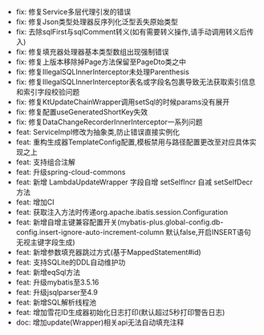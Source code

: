 - fix: 修复Service多层代理引发的错误
- fix: 修复Json类型处理器反序列化泛型丢失原始类型
- fix: 去除sqlFirst与sqlComment转义(如有需要转义操作,请手动调用转义后传入)
- fix: 修复填充器处理器基本类型数组出现强制错误
- fix: 修复上版本移除掉Page方法保留至PageDto类之中
- fix: 修复IllegalSQLInnerInterceptor未处理Parenthesis
- fix: 修复IllegalSQLInnerInterceptor表名或字段名包裹导致无法获取索引信息和索引字段校验问题
- fix: 修复KtUpdateChainWrapper调用setSql的时候params没有展开
- fix: 修复配置useGeneratedShortKey失效
- fix: 修复DataChangeRecorderInnerInterceptor一系列问题
- feat: ServiceImpl修改为抽象类,防止错误直接实例化
- feat: 重构生成器TemplateConfig配置,模板禁用与路径配置更改至对应具体实现之上
- feat: 支持组合注解
- feat: 升级spring-cloud-commons
- feat: 新增 LambdaUpdateWrapper 字段自增 setSelfIncr 自减 setSelfDecr 方法
- feat: 增加CI
- feat: 获取注入方法时传递org.apache.ibatis.session.Configuration
- feat: 新增自增主键兼容配置开关(mybatis-plus.global-config.db-config.insert-ignore-auto-increment-column 默认false,开启INSERT语句无视主键字段生成)
- feat: 新增参数填充器跳过方式(基于MappedStatement#id)
- feat: 支持SQLite的DDL自动维护功
- feat: 新增eqSql方法
- feat: 升级mybatis至3.5.16
- feat: 升级jsqlparser至4.9
- feat: 新增SQL解析线程池
- feat: 增加雪花ID生成器初始化日志打印(默认超过5秒打印警告日志)
- doc: 增加update(Wrapper)相关api无法自动填充注释
